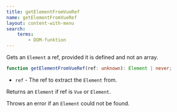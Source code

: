 ```yaml
---
title: getElementFromVueRef
name: getElementFromVueRef
layout: content-with-menu
search:
    terms:
        - DOM-funktion
---
```


Gets an `Element` a ref, provided it is defined and not an array.

```ts nocompile
function getElementFromVueRef(ref: unknown): Element | never;
```

- `ref` - The ref to extract the `Element` from.

Returns an `Element` if ref is `Vue` or `Element`.

Throws an error if an `Element` could not be found.

